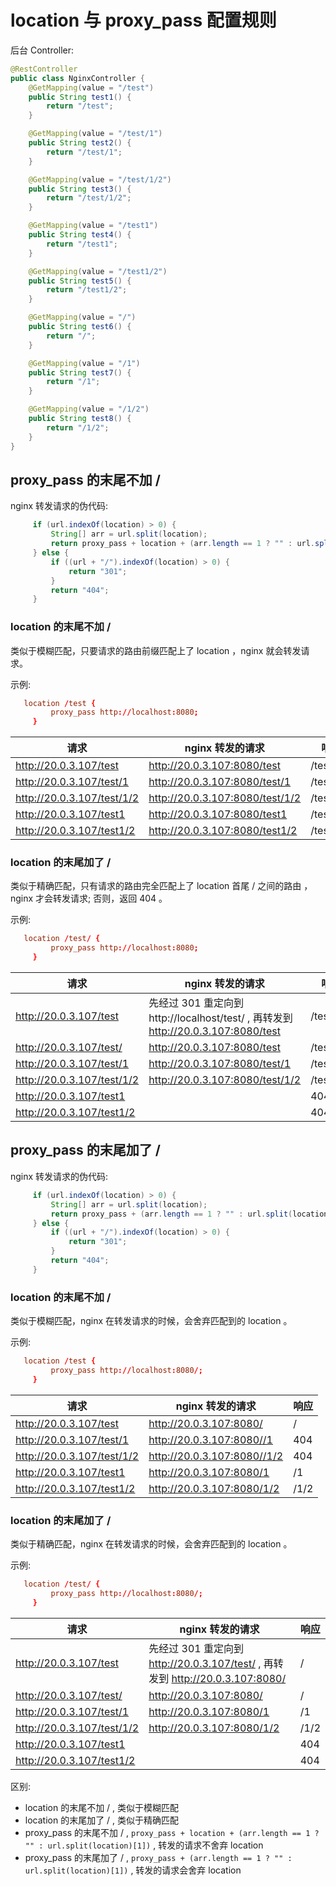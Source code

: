 # location 与 proxy_pass 配置规则

后台 Controller:

```java
@RestController
public class NginxController {
    @GetMapping(value = "/test")
    public String test1() {
        return "/test";
    }

    @GetMapping(value = "/test/1")
    public String test2() {
        return "/test/1";
    }

    @GetMapping(value = "/test/1/2")
    public String test3() {
        return "/test/1/2";
    }

    @GetMapping(value = "/test1")
    public String test4() {
        return "/test1";
    }

    @GetMapping(value = "/test1/2")
    public String test5() {
        return "/test1/2";
    }

    @GetMapping(value = "/")
    public String test6() {
        return "/";
    }

    @GetMapping(value = "/1")
    public String test7() {
        return "/1";
    }

    @GetMapping(value = "/1/2")
    public String test8() {
        return "/1/2";
    }
}
```

## proxy_pass 的末尾不加 /

nginx 转发请求的伪代码:

```java
     if (url.indexOf(location) > 0) {
         String[] arr = url.split(location);
         return proxy_pass + location + (arr.length == 1 ? "" : url.split(location)[1]);
     } else {
         if ((url + "/").indexOf(location) > 0) {
             return "301";
         }
         return "404";
     }
```

### location 的末尾不加 /

类似于模糊匹配，只要请求的路由前缀匹配上了 location ，nginx 就会转发请求。

示例:

```conf
   location /test {
         proxy_pass http://localhost:8080;
     }
```

|请求|nginx 转发的请求|响应|
|---|---|---|
|http://20.0.3.107/test|http://20.0.3.107:8080/test|/test|
|http://20.0.3.107/test/1|http://20.0.3.107:8080/test/1|/test/1|
|http://20.0.3.107/test/1/2|http://20.0.3.107:8080/test/1/2|/test/1/2|
|http://20.0.3.107/test1|http://20.0.3.107:8080/test1|/test1|
|http://20.0.3.107/test1/2|http://20.0.3.107:8080/test1/2|/test1/2|

### location 的末尾加了 /

类似于精确匹配，只有请求的路由完全匹配上了 location 首尾 / 之间的路由 ，nginx 才会转发请求; 否则，返回 404 。

示例:

```conf
   location /test/ {
         proxy_pass http://localhost:8080;
     }
```

|请求|nginx 转发的请求|响应|
|---|---|---|
|http://20.0.3.107/test|先经过 301 重定向到 http://localhost/test/ , 再转发到 http://20.0.3.107:8080/test|/test|
|http://20.0.3.107/test/|http://20.0.3.107:8080/test|/test|
|http://20.0.3.107/test/1|http://20.0.3.107:8080/test/1|/test/1|
|http://20.0.3.107/test/1/2|http://20.0.3.107:8080/test/1/2|/test/1/2|
|http://20.0.3.107/test1||404|
|http://20.0.3.107/test1/2||404|

## proxy_pass 的末尾加了 /

nginx 转发请求的伪代码:

```java
     if (url.indexOf(location) > 0) {
         String[] arr = url.split(location);
         return proxy_pass + (arr.length == 1 ? "" : url.split(location)[1]);
     } else {
         if ((url + "/").indexOf(location) > 0) {
             return "301";
         }
         return "404";
     }
```

### location 的末尾不加 /

类似于模糊匹配，nginx 在转发请求的时候，会舍弃匹配到的 location 。

示例:

```conf
   location /test {
         proxy_pass http://localhost:8080/;
     }
```

|请求|nginx 转发的请求|响应|
|---|---|---|
|http://20.0.3.107/test|http://20.0.3.107:8080/|/|
|http://20.0.3.107/test/1|http://20.0.3.107:8080//1|404|
|http://20.0.3.107/test/1/2|http://20.0.3.107:8080//1/2|404|
|http://20.0.3.107/test1|http://20.0.3.107:8080/1|/1|
|http://20.0.3.107/test1/2|http://20.0.3.107:8080/1/2|/1/2|

### location 的末尾加了 /

类似于精确匹配，nginx 在转发请求的时候，会舍弃匹配到的 location 。

示例:

```conf
   location /test/ {
         proxy_pass http://localhost:8080/;
     }
```

|请求|nginx 转发的请求|响应|
|---|---|---|
|http://20.0.3.107/test|先经过 301 重定向到 http://20.0.3.107/test/ , 再转发到 http://20.0.3.107:8080/|/|
|http://20.0.3.107/test/|http://20.0.3.107:8080/|/|
|http://20.0.3.107/test/1|http://20.0.3.107:8080/1|/1|
|http://20.0.3.107/test/1/2|http://20.0.3.107:8080/1/2|/1/2|
|http://20.0.3.107/test1||404|
|http://20.0.3.107/test1/2||404|

区别:

- location 的末尾不加 / , 类似于模糊匹配
- location 的末尾加了 / , 类似于精确匹配
- proxy_pass 的末尾不加 / , ```proxy_pass + location + (arr.length == 1 ? "" : url.split(location)[1])``` , 转发的请求不舍弃 location
- proxy_pass 的末尾加了 / , ```proxy_pass + (arr.length == 1 ? "" : url.split(location)[1])``` , 转发的请求会舍弃 location
